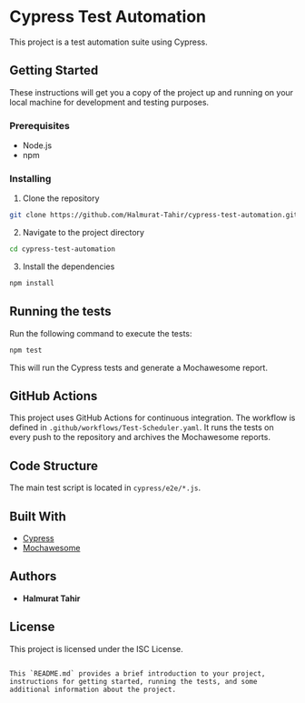 # Cypress Test Automation

This project is a test automation suite using Cypress.

## Getting Started

These instructions will get you a copy of the project up and running on your local machine for development and testing purposes.

### Prerequisites

- Node.js
- npm

### Installing

1. Clone the repository
```bash
git clone https://github.com/Halmurat-Tahir/cypress-test-automation.git
```
2. Navigate to the project directory
```bash
cd cypress-test-automation
```
3. Install the dependencies
```bash
npm install
```

## Running the tests

Run the following command to execute the tests:

```bash
npm test
```

This will run the Cypress tests and generate a Mochawesome report.

## GitHub Actions

This project uses GitHub Actions for continuous integration. The workflow is defined in `.github/workflows/Test-Scheduler.yaml`. It runs the tests on every push to the repository and archives the Mochawesome reports.

## Code Structure

The main test script is located in `cypress/e2e/*.js`.

## Built With

- [Cypress](https://www.cypress.io/)
- [Mochawesome](https://www.npmjs.com/package/mochawesome)

## Authors

- **Halmurat Tahir**

## License

This project is licensed under the ISC License.
```

This `README.md` provides a brief introduction to your project, instructions for getting started, running the tests, and some additional information about the project.